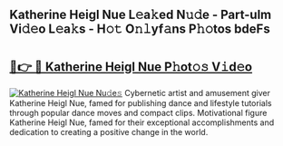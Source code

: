 ## Katherine Heigl Nue L𝚎a𝚔ed N𝚞𝚍e - Part-ulm Vi𝚍𝚎o L𝚎a𝚔s - H𝚘𝚝 O𝚗𝚕yf𝚊ns P𝚑𝚘tos bdeFs

# <h2><a href="http://kf3e2v.oniu.top/?m=Katherine+Heigl+Nue">🔗👉 🔴 Katherine Heigl Nue P𝚑ot𝚘𝚜 V𝚒d𝚎o</a></h2>

[![Katherine Heigl Nue Nu𝚍e𝚜](https://i.imgur.com/0qMVB7G.gif)](http://kf3e2v.oniu.top/?m=Katherine+Heigl+Nue)
Cybernetic artist and amusement giver Katherine Heigl Nue, famed for publishing dance and lifestyle tutorials through popular dance moves and compact clips. Motivational figure Katherine Heigl Nue, famed for their exceptional accomplishments and dedication to creating a positive change in the world.  
